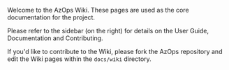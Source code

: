 Welcome to the AzOps Wiki. These pages are used as the core documentation for the project.

Please refer to the sidebar (on the right) for details on the User Guide, Documentation and Contributing.

If you'd like to contribute to the Wiki, please fork the AzOps repository and edit the Wiki pages within the `docs/wiki` directory.
